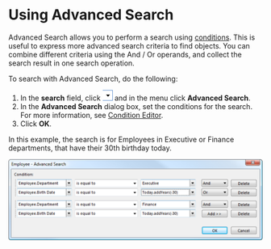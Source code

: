 # Using Advanced Search

Advanced Search allows you to perform a search using [conditions](../../developers/defining-the-app-model/common-concepts/conditions.md "Conditions"). This is useful to express more advanced search criteria to find objects. You can combine different criteria using the And / Or operands, and collect the search result in one search operation.

To search with Advanced Search, do the following:

1.  In the **search** field, click ![ID92AE380C7C434746.ID9233578A6E3140F8.png](media/ID92AE380C7C434746.ID9233578A6E3140F8.png) and in the menu click **Advanced Search**.
2.  In the **Advanced Search** dialog box, set the conditions for the search. For more information, see [Condition Editor](../../developers/defining-the-app-model/common-concepts/conditions/condition-editor.md "Condition Editor").
3.  Click **OK**.

In this example, the search is for Employees in Executive or Finance departments, that have their 30th birthday today.

 ![ID2C293064DDA04614.png](media/ID2C293064DDA04614.png)